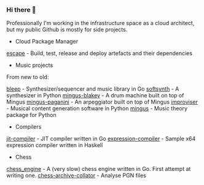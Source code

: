 ### Hi there 👋

Professionally I'm working in the infrastructure space as a cloud architect, but my public Github is mostly for side projects.

* Cloud Package Manager

[escape](https://github.com/ankyra/escape) - Build, test, release and deploy artefacts and their dependencies

* Music projects

From new to old:

[bleep](https://github.com/bspaans/bleep) - Synthesizer/sequencer and music library in Go
[softsynth](https://github.com/bspaans/python-softsynth) - A synthesizer in Python
[mingus-blakey](https://github.com/bspaans/mingus-blakey) - A drum machine built on top of Mingus
[mingus-paganini](https://github.com/bspaans/mingus-paganini) - An arpeggiator built on top of Mingus
[improviser](https://github.com/bspaans/improviser) - Musical content generation software in Python 
[mingus](https://github.com/bspaans/python-mingus) - Music theory package for Python

* Compilers

[jit-compiler](https://github.com/bspaans/jit-compiler) - JIT compiler written in Go
[expression-compiler](https://github.com/bspaans/expression_compiler_x64) - Sample x64 expression compiler written in Haskell

* Chess

[chess_engine](https://github.com/bspaans/chess_engine) - A (very slow) chess engine written in Go. First attempt at writing one. 
[chess-archive-collator](https://github.com/bspaans/chess-archive-collator) - Analyse PGN files
